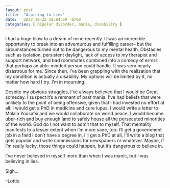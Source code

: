 ```yaml
---
layout: post
title:  "Aspiring to Lies"
date:   2022-10-22 19:04:00 -0700
categories: [ bipolar disorder, mania, disability ]
---
```


I had a huge blow to a dream of mine recently. It was an incredible opportunity to break into an adventurous and fulfilling career– but the circumstances turned out to be dangerous to my mental health. Obstacles such as isolation, persistent daylight, lack of access to my therapist and support network, and bad roommates combined into a comedy of errors that perhaps an able-minded person could handle. It was very nearly disastrous for me. Since then, I’ve been grappling with the realization that my condition is actually a disability. My options will be limited by it, no matter how hard I try. I’m in mourning.

Despite my obvious struggles, I’ve always believed that I would be Great someday. I suspect it’s a remnant of past mania. I’ve had beliefs that were unlikely to the point of being offensive, given that I had invested no effort at all: I would get a PhD in medicine and cure lupus, I would write a letter to Malala Yousafsi and we would collaborate on world peace, I would become uber-rich and buy enough land to safely house all the persecuted minorities of the world. God do I not want to admit that to myself. That mentality manifests to a lesser extent when I’m more sane, too: I’ll get a government job in a field I don’t have a degree in, I’ll get a PhD at all, I’ll write a blog that gets popular and write commissions for newspapers or whatever. Maybe, if I’m really lucky, those things could happen, but it’s dangerous to believe in. 

I’ve never believed in myself more than when I was manic, but I was believing in lies.

Sigh…

–Lottie

